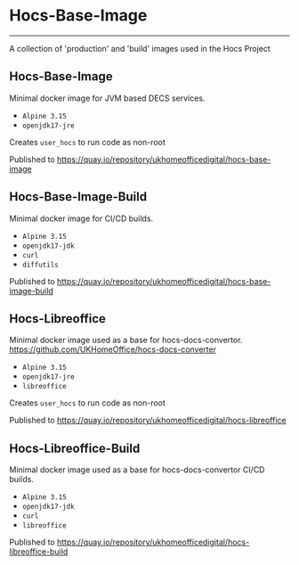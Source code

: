 # Hocs-Base-Image

---

A collection of 'production' and 'build' images used in the Hocs Project


## Hocs-Base-Image

Minimal docker image for JVM based DECS services.

* `Alpine 3.15`
* `openjdk17-jre` 

Creates `user_hocs` to run code as non-root

Published to https://quay.io/repository/ukhomeofficedigital/hocs-base-image

## Hocs-Base-Image-Build

Minimal docker image for CI/CD builds.

* `Alpine 3.15`
* `openjdk17-jdk` 
* `curl`
* `diffutils`

Published to https://quay.io/repository/ukhomeofficedigital/hocs-base-image-build

## Hocs-Libreoffice

Minimal docker image used as a base for hocs-docs-convertor. https://github.com/UKHomeOffice/hocs-docs-converter

* `Alpine 3.15`
* `openjdk17-jre` 
* `libreoffice`

Creates `user_hocs` to run code as non-root

Published to https://quay.io/repository/ukhomeofficedigital/hocs-libreoffice

## Hocs-Libreoffice-Build

Minimal docker image used as a base for hocs-docs-convertor CI/CD builds.

* `Alpine 3.15`
* `openjdk17-jdk` 
* `curl`
* `libreoffice`

Published to https://quay.io/repository/ukhomeofficedigital/hocs-libreoffice-build
